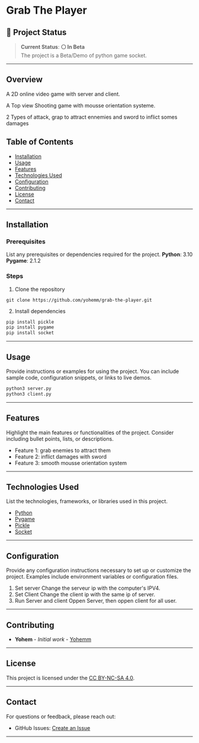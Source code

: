 
# Grab The Player

<!-- ![Project Banner](path/to/banner/image)  -->
## 🌟 Project Status

> **Current Status**: **:white_circle: In Beta**  
> The project is a Beta/Demo of python game socket. 

---

## Overview
A 2D online video game with server and client.

A Top view Shooting game with mousse orientation systeme.

2 Types of attack, grap to attract ennemies and sword to inflict somes damages

## Table of Contents
- [Installation](#installation)
- [Usage](#usage)
- [Features](#features)
- [Technologies Used](#technologies-used)
- [Configuration](#configuration)
- [Contributing](#contributing)
- [License](#license)
- [Contact](#contact)

---

## Installation
### Prerequisites
List any prerequisites or dependencies required for the project.
**Python**: 3.10
**Pygame**: 2.1.2

### Steps


1. Clone the repository
```git
git clone https://github.com/yohemm/grab-the-player.git
```

2. Install dependencies
```sh
pip install pickle
pip install pygame
pip install socket
```

---

## Usage
Provide instructions or examples for using the project. You can include sample code, configuration snippets, or links to live demos.
```sh
python3 server.py
python3 client.py
```

---

## Features
Highlight the main features or functionalities of the project. Consider including bullet points, lists, or descriptions.
- Feature 1: grab enemies to attract them
- Feature 2: inflict damages with sword
- Feature 3: smooth mousse orientation system

---

## Technologies Used
List the technologies, frameworks, or libraries used in this project.
- [Python](https://www.python.org/)
- [Pygame](https://www.pygame.org/)
- [Pickle](https://docs.python.org/3/library/pickle.html)
- [Socket](https://docs.python.org/3/library/socket.html)

---

## Configuration
Provide any configuration instructions necessary to set up or customize the project. Examples include environment variables or configuration files.

1. Set server Change the serveur ip with the computer's IPV4.
2. Set Client Change the client ip with the same ip of server.
3. Run Server and client Oppen Server, then oppen client for all user.


---

## Contributing
* **Yohem** - *Initial work* - [Yohemm](https://github.com/yohemm)

---

## License
This project is licensed under the [CC BY-NC-SA 4.0](https://creativecommons.org/licenses/by-nc-sa/4.0/).

---

## Contact
For questions or feedback, please reach out:
- GitHub Issues: [Create an Issue](https://github.com/yohemm/grab-the-player/issues)

---
